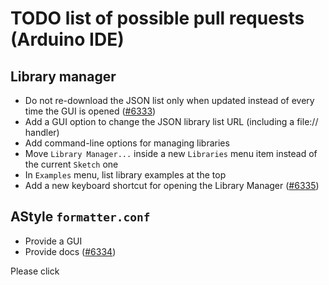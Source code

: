 # TODO list of possible pull requests (Arduino IDE)
## Library manager
 * Do not re-download the JSON list only when updated instead of every time the GUI is opened ([#6333](https://github.com/arduino/Arduino/issues/6333))
 * Add a GUI option to change the JSON library list URL (including a file:// handler)
 * Add command-line options for managing libraries
 * Move `Library Manager...` inside a new `Libraries` menu item instead of the current `Sketch` one
 * In `Examples` menu, list library examples at the top
 * Add a new keyboard shortcut for opening the Library Manager ([#6335](https://github.com/arduino/Arduino/issues/6335))
 
## AStyle `formatter.conf`
 * Provide a GUI
 * Provide docs ([#6334](https://github.com/arduino/Arduino/issues/6334))
 
 Please click
